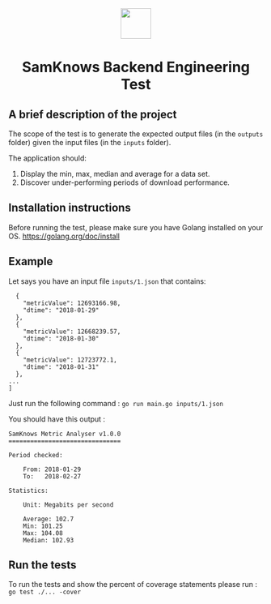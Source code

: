 
<div align="center">
  <img src="https://samknows.com/img/sk-logo.svg" align="center" width="60">
  <h1 align="center">SamKnows Backend Engineering Test</h1>
</div>

## A brief description of the project

The scope of the test is to generate the expected output files (in the `outputs` folder) given the input files (in the `inputs` folder).

The application should:
1. Display the min, max, median and average for a data set.
2. Discover under-performing periods of download performance.

## Installation instructions

Before running the test, please make sure you have Golang installed on your OS.
https://golang.org/doc/install

## Example

Let says you have an input file `inputs/1.json` that contains:

```[
  {
    "metricValue": 12693166.98,
    "dtime": "2018-01-29"
  },
  {
    "metricValue": 12668239.57,
    "dtime": "2018-01-30"
  },
  {
    "metricValue": 12723772.1,
    "dtime": "2018-01-31"
  },
...
]
```

Just run the following command : `go run main.go inputs/1.json`

You should have this output :

```
SamKnows Metric Analyser v1.0.0
===============================

Period checked:

    From: 2018-01-29
    To:   2018-02-27

Statistics:

    Unit: Megabits per second

    Average: 102.7
    Min: 101.25
    Max: 104.08
    Median: 102.93
```

## Run the tests

To run the tests and show the percent of coverage statements please run : `go test ./... -cover`
